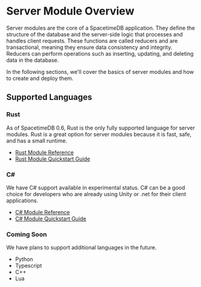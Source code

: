 # Server Module Overview

Server modules are the core of a SpacetimeDB application. They define the structure of the database and the server-side logic that processes and handles client requests. These functions are called reducers and are transactional, meaning they ensure data consistency and integrity. Reducers can perform operations such as inserting, updating, and deleting data in the database.

In the following sections, we'll cover the basics of server modules and how to create and deploy them.

## Supported Languages

### Rust

As of SpacetimeDB 0.6, Rust is the only fully supported language for server modules. Rust is a great option for server modules because it is fast, safe, and has a small runtime.

- [Rust Module Reference](rust.)
- [Rust Module Quickstart Guide](quickstart.)

### C#

We have C# support available in experimental status. C# can be a good choice for developers who are already using Unity or .net for their client applications.

- [C# Module Reference](c-sharp.)
- [C# Module Quickstart Guide](quickstart1.)

### Coming Soon

We have plans to support additional languages in the future.

- Python
- Typescript
- C++
- Lua
